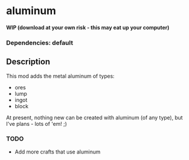 # aluminum
#### WIP (download at your own risk - this may eat up your computer)

### Dependencies: default

## Description

This mod adds the metal aluminum of types:
- ores
- lump
- ingot
- block

At present, nothing new can be created with aluminum (of any type), but I've plans - lots of 'em! ;)

### TODO
- Add more crafts that use aluminum
